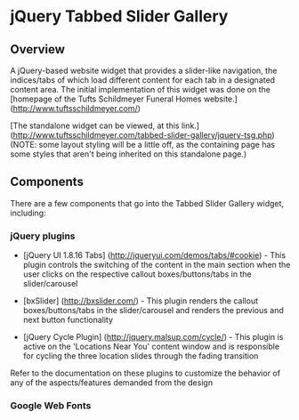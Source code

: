 jQuery Tabbed Slider Gallery
============================

Overview
--------

A jQuery-based website widget that provides a slider-like navigation, the indices/tabs of which load different content for each tab in a designated content area. The initial implementation of this widget was done on the [homepage of the Tufts Schildmeyer Funeral Homes website.] (http://www.tuftsschildmeyer.com/)

[The standalone widget can be viewed, at this link.] (http://www.tuftsschildmeyer.com/tabbed-slider-gallery/jquery-tsg.php) (NOTE: some layout styling will be a little off, as the containing page has some styles that aren't being inherited on this standalone page.)

Components
----------

There are a few components that go into the Tabbed Slider Gallery widget, including:

### jQuery plugins

* [jQuery UI 1.8.16 Tabs] (http://jqueryui.com/demos/tabs/#cookie) - This plugin controls the switching of the content in the main section when the user clicks on the respective callout boxes/buttons/tabs in the slider/carousel

* [bxSlider] (http://bxslider.com/) - 
This plugin renders the callout boxes/buttons/tabs in the slider/carousel and renders the previous and next button functionality
    
* [jQuery Cycle Plugin] (http://jquery.malsup.com/cycle/) - This plugin is active on the 'Locations Near You' content window and is responsible for cycling the three location slides through the fading transition

Refer to the documentation on these plugins to customize the behavior of any of the aspects/features demanded from the design

### Google Web Fonts